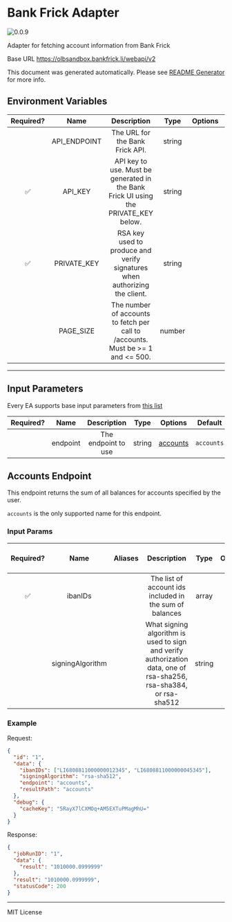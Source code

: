 # Bank Frick Adapter

![0.0.9](https://img.shields.io/github/package-json/v/smartcontractkit/external-adapters-js?filename=packages/sources/bank-frick/package.json)

Adapter for fetching account information from Bank Frick

Base URL https://olbsandbox.bankfrick.li/webapi/v2

This document was generated automatically. Please see [README Generator](../../scripts#readme-generator) for more info.

## Environment Variables

| Required? |     Name     |                                     Description                                     |  Type  | Options |                   Default                   |
| :-------: | :----------: | :---------------------------------------------------------------------------------: | :----: | :-----: | :-----------------------------------------: |
|           | API_ENDPOINT |                           The URL for the Bank Frick API.                           | string |         | `https://olbsandbox.bankfrick.li/webapi/v2` |
|    ✅     |   API_KEY    | API key to use. Must be generated in the Bank Frick UI using the PRIVATE_KEY below. | string |         |                                             |
|    ✅     | PRIVATE_KEY  |     RSA key used to produce and verify signatures when authorizing the client.      | string |         |                                             |
|           |  PAGE_SIZE   |   The number of accounts to fetch per call to /accounts. Must be >= 1 and <= 500.   | number |         |                    `500`                    |

---

## Input Parameters

Every EA supports base input parameters from [this list](../../core/bootstrap#base-input-parameters)

| Required? |   Name   |     Description     |  Type  |            Options             |  Default   |
| :-------: | :------: | :-----------------: | :----: | :----------------------------: | :--------: |
|           | endpoint | The endpoint to use | string | [accounts](#accounts-endpoint) | `accounts` |

## Accounts Endpoint

This endpoint returns the sum of all balances for accounts specified by the user.

`accounts` is the only supported name for this endpoint.

### Input Params

| Required? |       Name       | Aliases |                                                    Description                                                     |  Type  | Options |   Default    | Depends On | Not Valid With |
| :-------: | :--------------: | :-----: | :----------------------------------------------------------------------------------------------------------------: | :----: | :-----: | :----------: | :--------: | :------------: |
|    ✅     |     ibanIDs      |         |                              The list of account ids included in the sum of balances                               | array  |         |              |            |                |
|           | signingAlgorithm |         | What signing algorithm is used to sign and verify authorization data, one of rsa-sha256, rsa-sha384, or rsa-sha512 | string |         | `rsa-sha512` |            |                |

### Example

Request:

```json
{
  "id": "1",
  "data": {
    "ibanIDs": ["LI6808811000000012345", "LI6808811000000045345"],
    "signingAlgorithm": "rsa-sha512",
    "endpoint": "accounts",
    "resultPath": "accounts"
  },
  "debug": {
    "cacheKey": "5RayX7lCXMOq+AM5EXTuPMagMhU="
  }
}
```

Response:

```json
{
  "jobRunID": "1",
  "data": {
    "result": "1010000.0999999"
  },
  "result": "1010000.0999999",
  "statusCode": 200
}
```

---

MIT License
